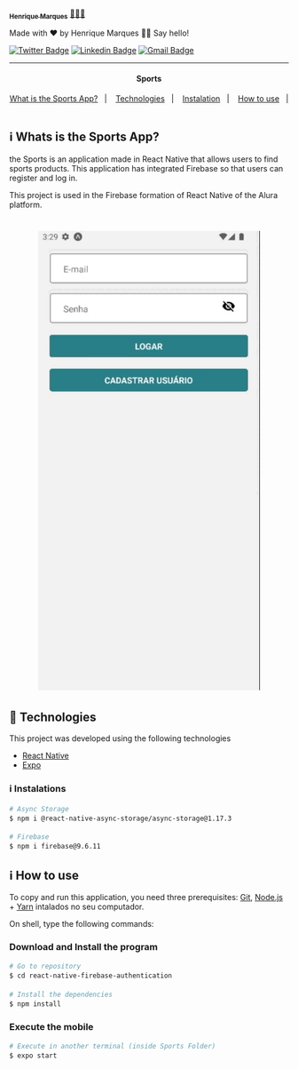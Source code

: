 <a href="https://www.linkedin.com/in/henri-marques/">
 <img style="border-radius: 50%;" src="https://avatars.githubusercontent.com/u/37425086?v=4" width="100px;" alt=""/>
 <br />
 <sub><b>Henrique Marques</b></sub></a> <a href="https://www.linkedin.com/in/henri-marques/" title="Linkedin">🧑🏻‍💻
 </a>


Made with ❤️ by Henrique Marques 👋🏽 Say hello!

[![Twitter Badge](https://img.shields.io/badge/-@Henrimarques18-1ca0f1?style=flat-square&labelColor=1ca0f1&logo=twitter&logoColor=white&link=https://twitter.com/Henrimarques18)](https://twitter.com/Henrimarques18) [![Linkedin Badge](https://img.shields.io/badge/-Henrique_Marques-blue?style=flat-square&logo=Linkedin&logoColor=white&link=https://www.linkedin.com/in/henri-marques/)](https://www.linkedin.com/in/henri-marques/) 
[![Gmail Badge](https://img.shields.io/badge/-henmarques-c14438?style=flat-square&logo=Gmail&logoColor=white&link=mailto:hmservicostech@outlook.com.br)](mailto:hmservicostech@outlook.com.br)

---
<!-- <h1 align="center">
    <img alt="Firebase-Auth" title="#Firebase-Auth" src=".images/header.png" width="100%" />
</h1> -->

<!-- https://alura-github-thumbnail-generator.vercel.app/ -->

<h4 align="center"> 
	Sports
</h4>

<p align="center">
  <a href="#information_source-What-is-the-Sports-App">What is the Sports App?</a>&nbsp;&nbsp;&nbsp;|&nbsp;&nbsp;&nbsp;
  <a href="#rocket-Technologies">Technologies</a>&nbsp;&nbsp;&nbsp;|&nbsp;&nbsp;&nbsp;
    <a href="#information_source-Instalations">Instalation</a>&nbsp;&nbsp;&nbsp;|&nbsp;&nbsp;&nbsp;
  <a href="#information_source-How-to-use">How to use</a>&nbsp;&nbsp;&nbsp;|&nbsp;&nbsp;&nbsp;
</p>

## :information_source: Whats is the Sports App?

the Sports is an application made in React Native that allows users to find sports products. This application has integrated Firebase so that users can register and log in.

This project is used in the Firebase formation of React Native of the Alura platform.

<h1 align="center">
    <img alt="Demonstracao" title="Demonstracao" src=".images/demo.gif" width="400px" />
</h1>


## :rocket: Technologies

This project was developed using the following technologies
- [React Native][rn]
- [Expo][expo]

### :information_source: Instalations
```bash
# Async Storage
$ npm i @react-native-async-storage/async-storage@1.17.3

# Firebase
$ npm i firebase@9.6.11
```

## :information_source: How to use

To copy and run this application, you need three prerequisites: 
[Git](https://git-scm.com), [Node.js][nodejs] + [Yarn][yarn] intalados no seu computador.

On shell, type the following commands:

### Download and Install the program

```bash
# Go to repository
$ cd react-native-firebase-authentication

# Install the dependencies
$ npm install
```

### Execute the mobile

```bash
# Execute in another terminal (inside Sports Folder)
$ expo start
```

[nodejs]: https://nodejs.org/
[expo]: https://docs.expo.dev/
[rn]: https://facebook.github.io/react-native/
[yarn]: https://yarnpkg.com/